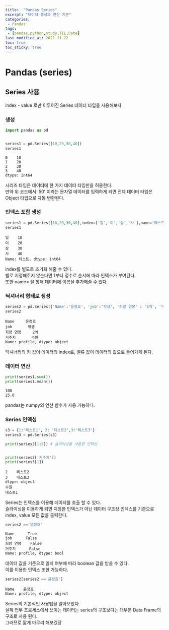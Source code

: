 ```yaml
---
title:  "Pandas Series"
excerpt: "데이터 생성과 연산 기본"
categories:
 - Pandas
tags:
 - [pandas,python,study,TIL,Data]
last_modified_at: 2021-11-22
toc: true
toc_sticky: true
---
```


# Pandas (series)

## Series 사용 

index - value 로만 이루어진 Series 데이터 타입을 사용해보자

### 생성




```python
import pandas as pd


series1 = pd.Series([10,20,30,40])
series1
```




    0    10
    1    20
    2    30
    3    40
    dtype: int64



시리즈 타입은 데이터에 한 가지 데이터 타입만을 허용한다.<br>
만약 위 코드에서 '50' 이라는 문자열 데이터를 입력하게 되면 전체 데이터 타입은 Object 타입으로 자동 변환된다.<br>

### 인덱스 포함 생성




```python
series1 = pd.Series([10,20,30,40],index=['일','이','삼','사'],name='테스트')
series1
```




    일    10
    이    20
    삼    30
    사    40
    Name: 테스트, dtype: int64



index를 별도로 초기화 해줄 수 있다.<br>
별로 지정해주지 않는다면 1부터 정수로 순서에 따라 인덱스가 부여된다.<br>
또한 name= 을 통해 데이터에 이름을 추가해줄 수 있다.<br>

### 딕셔너리 형태로 생성


```python
series2 = pd.Series({'Name':'윤정호', 'job':'학생', '희망 연봉' : '2억', '거주지': '수원'}, name='profile')
series2
```




    Name     윤정호
    job       학생
    희망 연봉     2억
    거주지       수원
    Name: profile, dtype: object



딕셔너리의 키 값이 데이터의 index로, 밸류 값이 데이터의 값으로 들어가게 된다.
<br>
### 데이터 연산


```python
print(series1.sum())
print(series1.mean())
```

    100
    25.0
    

pandas는 numpy의 연산 함수가 사용 가능하다.<br>

### Series 인덱싱


```python
s3 = {1:'테스트1', 2: '테스트2',3:'테스트3'}
series3 = pd.Series(s3)

print(series3[1:3]) # 슬라이싱을 사용한 인덱싱


print(series2['거주지'])
print(series3[1])
```

    2    테스트2
    3    테스트3
    dtype: object
    수원
    테스트1
    

Series는 인덱스를 이용해 데이터를 호출 할 수 있다.<br>
슬라이싱을 이용하게 되면 지정한 인덱스가 아닌 데이터 구조상 인덱스를 기준으로 index, value 모든 값을 출력한다.


```python
series2 =='윤정호'
```




    Name      True
    job      False
    희망 연봉    False
    거주지      False
    Name: profile, dtype: bool



데이터 값을 기준으로 일치 여부에 따라 boolean 값을 받을 수 있다.
<br> 이를 이용한 인덱스 또한 가능하다.



```python
series2[series2 =='윤정호']
```




    Name    윤정호
    Name: profile, dtype: object



Series의 기본적인 사용법을 알아보았다.<br>
실제 업무 프로세스에서 쓰이는 데이터는 series의 구조보다는 대부분 Data Frame의 구조로 사용 된다.<br>
그러므로 짧게 마무리 해보겠당 

